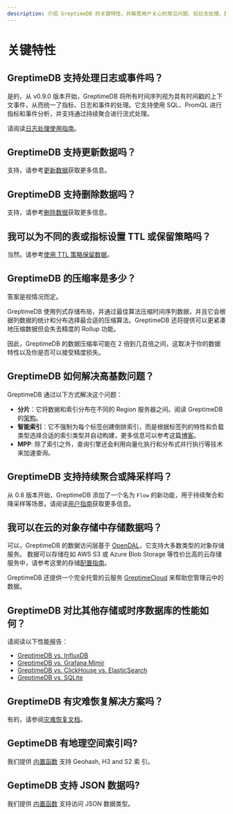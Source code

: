 ```yaml
---
description: 介绍 GreptimeDB 的关键特性，并解答用户关心的常见问题，如日志处理、数据更新和删除、TTL 策略等。
---
```


# 关键特性

## GreptimeDB 支持处理日志或事件吗？

是的，从 v0.9.0 版本开始，GreptimeDB 将所有时间序列视为具有时间戳的上下文事件，从而统一了指标、日志和事件的处理。它支持使用 SQL、PromQL 进行指标和事件分析，并支持通过持续聚合进行流式处理。

请阅读[日志处理使用指南](/user-guide/logs/overview.md)。

## GreptimeDB 支持更新数据吗？

支持，请参考[更新数据](/user-guide/manage-data/overview.md#更新数据)获取更多信息。

## GreptimeDB 支持删除数据吗？

支持，请参考[删除数据](/user-guide/ingest-data/overview.md#删除数据)获取更多信息。

## 我可以为不同的表或指标设置 TTL 或保留策略吗？

当然。请参考[使用 TTL 策略保留数据](/user-guide/manage-data/overview.md#使用-ttl-策略保留数据)。

## GreptimeDB 的压缩率是多少？

答案是视情况而定。

GreptimeDB 使用列式存储布局，并通过最佳算法压缩时间序列数据，并且它会根据列数据的统计和分布选择最合适的压缩算法。GreptimeDB 还将提供可以更紧凑地压缩数据但会失去精度的 Rollup 功能。

因此，GreptimeDB 的数据压缩率可能在 2 倍到几百倍之间，这取决于你的数据特性以及你是否可以接受精度损失。

## GreptimeDB 如何解决高基数问题？

GreptimeDB 通过以下方式解决这个问题：

- **分片**：它将数据和索引分布在不同的 Region 服务器之间。阅读 GreptimeDB 的[架构](./architecture.md)。
- **智能索引**：它不强制为每个标签创建倒排索引，而是根据标签列的特性和负载类型选择合适的索引类型并自动构建，更多信息可以参考这篇[博客](https://greptime.com/blogs/2022-12-21-storage-engine-design#smart-indexing)。
- **MPP**: 除了索引之外，查询引擎还会利用向量化执行和分布式并行执行等技术来加速查询。

## GreptimeDB 支持持续聚合或降采样吗？

从 0.8 版本开始，GreptimeDB 添加了一个名为 `Flow` 的新功能，用于持续聚合和降采样等场景。请阅读[用户指南](/user-guide/continuous-aggregation/overview.md)获取更多信息。

## 我可以在云的对象存储中存储数据吗？

可以，GreptimeDB 的数据访问层基于 [OpenDAL](https://github.com/apache/incubator-opendal)，它支持大多数类型的对象存储服务。
数据可以存储在如 AWS S3 或 Azure Blob Storage 等性价比高的云存储服务中，请参考这里的存储[配置指南](./../deployments/configuration.md#storage-options)。

GreptimeDB 还提供一个完全托管的云服务 [GreptimeCloud](https://greptime.cn/product/cloud) 来帮助您管理云中的数据。

## GreptimeDB 对比其他存储或时序数据库的性能如何？

请阅读以下性能报告：

* [GreptimeDB vs. InfluxDB](https://greptime.cn/blogs/2024-08-08-report)
* [GreptimeDB vs. Grafana Mimir](https://greptime.cn/blogs/2024-08-01-grafana)
* [GreptimeDB vs. ClickHouse vs. ElasticSearch](https://greptime.cn/blogs/2024-08-21-report)
* [GreptimeDB vs. SQLite](https://greptime.cn/blogs/2024-08-30-sqlite)

## GreptimeDB 有灾难恢复解决方案吗？

有的，请参阅[灾难恢复文档](/user-guide/administration/disaster-recovery/overview.md)。

## GeptimeDB 有地理空间索引吗?

我们提供 [内置函数](/reference/sql/functions/geo.md) 支持 Geohash, H3 and S2 索
引。


## GeptimeDB 支持 JSON 数据吗?

我们提供 [内置函数](/reference/sql/functions/overview.md#json-functions) 支持访问 JSON 数据类型。
